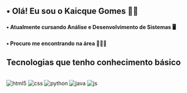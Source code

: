 ## • Olá! Eu sou o Kaicque Gomes 👋🏽

#### • Atualmente cursando Análise e Desenvolvimento de Sistemas 🖥️

#### • Procuro me encontrando na área 👨🏽‍💻

## Tecnologias que tenho conhecimento básico

<div style="display: inline_block">
  </br> 
  <img alt="html5" src="https://img.shields.io/badge/HTML5-E34F26?style=for-the-badge&logo=html5&logoColor=white">
  <img alt="css" src="https://img.shields.io/badge/CSS3-1572B6?style=for-the-badge&logo=css3&logoColor=white">
  <img alt="python" src="https://img.shields.io/badge/Python-14354C?style=for-the-badge&logo=python&logoColor=white">
  <img alt="java" src="https://img.shields.io/badge/Java-ED8B00?style=for-the-badge&logo=openjdk&logoColor=white">
  <img alt="js" src="https://img.shields.io/badge/JavaScript-F7DF1E?style=for-the-badge&logo=javascript&logoColor=black">
</div>
